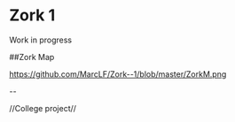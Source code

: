 # Zork 1

Work in progress

##Zork Map

https://github.com/MarcLF/Zork--1/blob/master/ZorkM.png

--

//College project//
